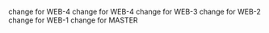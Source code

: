 change for WEB-4
change for WEB-4
change for WEB-3
change for WEB-2
change for WEB-1
change for MASTER
